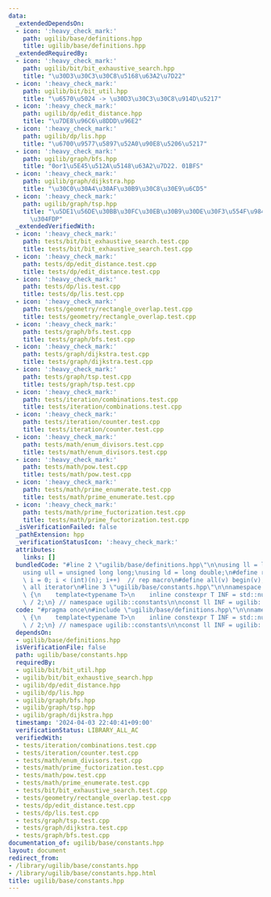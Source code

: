 ```yaml
---
data:
  _extendedDependsOn:
  - icon: ':heavy_check_mark:'
    path: ugilib/base/definitions.hpp
    title: ugilib/base/definitions.hpp
  _extendedRequiredBy:
  - icon: ':heavy_check_mark:'
    path: ugilib/bit/bit_exhaustive_search.hpp
    title: "\u30D3\u30C3\u30C8\u5168\u63A2\u7D22"
  - icon: ':heavy_check_mark:'
    path: ugilib/bit/bit_util.hpp
    title: "\u6570\u5024 -> \u30D3\u30C3\u30C8\u914D\u5217"
  - icon: ':heavy_check_mark:'
    path: ugilib/dp/edit_distance.hpp
    title: "\u7DE8\u96C6\u8DDD\u96E2"
  - icon: ':heavy_check_mark:'
    path: ugilib/dp/lis.hpp
    title: "\u6700\u9577\u5897\u52A0\u90E8\u5206\u5217"
  - icon: ':heavy_check_mark:'
    path: ugilib/graph/bfs.hpp
    title: "0or1\u5E45\u512A\u5148\u63A2\u7D22. 01BFS"
  - icon: ':heavy_check_mark:'
    path: ugilib/graph/dijkstra.hpp
    title: "\u30C0\u30A4\u30AF\u30B9\u30C8\u30E9\u6CD5"
  - icon: ':heavy_check_mark:'
    path: ugilib/graph/tsp.hpp
    title: "\u5DE1\u56DE\u30BB\u30FC\u30EB\u30B9\u30DE\u30F3\u554F\u984C\u3092\u89E3\
      \u304FDP"
  _extendedVerifiedWith:
  - icon: ':heavy_check_mark:'
    path: tests/bit/bit_exhaustive_search.test.cpp
    title: tests/bit/bit_exhaustive_search.test.cpp
  - icon: ':heavy_check_mark:'
    path: tests/dp/edit_distance.test.cpp
    title: tests/dp/edit_distance.test.cpp
  - icon: ':heavy_check_mark:'
    path: tests/dp/lis.test.cpp
    title: tests/dp/lis.test.cpp
  - icon: ':heavy_check_mark:'
    path: tests/geometry/rectangle_overlap.test.cpp
    title: tests/geometry/rectangle_overlap.test.cpp
  - icon: ':heavy_check_mark:'
    path: tests/graph/bfs.test.cpp
    title: tests/graph/bfs.test.cpp
  - icon: ':heavy_check_mark:'
    path: tests/graph/dijkstra.test.cpp
    title: tests/graph/dijkstra.test.cpp
  - icon: ':heavy_check_mark:'
    path: tests/graph/tsp.test.cpp
    title: tests/graph/tsp.test.cpp
  - icon: ':heavy_check_mark:'
    path: tests/iteration/combinations.test.cpp
    title: tests/iteration/combinations.test.cpp
  - icon: ':heavy_check_mark:'
    path: tests/iteration/counter.test.cpp
    title: tests/iteration/counter.test.cpp
  - icon: ':heavy_check_mark:'
    path: tests/math/enum_divisors.test.cpp
    title: tests/math/enum_divisors.test.cpp
  - icon: ':heavy_check_mark:'
    path: tests/math/pow.test.cpp
    title: tests/math/pow.test.cpp
  - icon: ':heavy_check_mark:'
    path: tests/math/prime_enumerate.test.cpp
    title: tests/math/prime_enumerate.test.cpp
  - icon: ':heavy_check_mark:'
    path: tests/math/prime_fuctorization.test.cpp
    title: tests/math/prime_fuctorization.test.cpp
  _isVerificationFailed: false
  _pathExtension: hpp
  _verificationStatusIcon: ':heavy_check_mark:'
  attributes:
    links: []
  bundledCode: "#line 2 \"ugilib/base/definitions.hpp\"\n\nusing ll = long long;\n\
    using ull = unsigned long long;\nusing ld = long double;\n#define rep(i, n) for(int\
    \ i = 0; i < (int)(n); i++)  // rep macro\n#define all(v) begin(v), end(v)  //\
    \ all iterator\n#line 3 \"ugilib/base/constants.hpp\"\n\nnamespace ugilib::constants\
    \ {\n    template<typename T>\n    inline constexpr T INF = std::numeric_limits<T>::max()\
    \ / 2;\n} // namespace ugilib::constants\n\nconst ll INF = ugilib::constants::INF<ll>;\n"
  code: "#pragma once\n#include \"ugilib/base/definitions.hpp\"\n\nnamespace ugilib::constants\
    \ {\n    template<typename T>\n    inline constexpr T INF = std::numeric_limits<T>::max()\
    \ / 2;\n} // namespace ugilib::constants\n\nconst ll INF = ugilib::constants::INF<ll>;\n"
  dependsOn:
  - ugilib/base/definitions.hpp
  isVerificationFile: false
  path: ugilib/base/constants.hpp
  requiredBy:
  - ugilib/bit/bit_util.hpp
  - ugilib/bit/bit_exhaustive_search.hpp
  - ugilib/dp/edit_distance.hpp
  - ugilib/dp/lis.hpp
  - ugilib/graph/bfs.hpp
  - ugilib/graph/tsp.hpp
  - ugilib/graph/dijkstra.hpp
  timestamp: '2024-04-03 22:40:41+09:00'
  verificationStatus: LIBRARY_ALL_AC
  verifiedWith:
  - tests/iteration/combinations.test.cpp
  - tests/iteration/counter.test.cpp
  - tests/math/enum_divisors.test.cpp
  - tests/math/prime_fuctorization.test.cpp
  - tests/math/pow.test.cpp
  - tests/math/prime_enumerate.test.cpp
  - tests/bit/bit_exhaustive_search.test.cpp
  - tests/geometry/rectangle_overlap.test.cpp
  - tests/dp/edit_distance.test.cpp
  - tests/dp/lis.test.cpp
  - tests/graph/tsp.test.cpp
  - tests/graph/dijkstra.test.cpp
  - tests/graph/bfs.test.cpp
documentation_of: ugilib/base/constants.hpp
layout: document
redirect_from:
- /library/ugilib/base/constants.hpp
- /library/ugilib/base/constants.hpp.html
title: ugilib/base/constants.hpp
---
```

